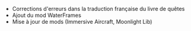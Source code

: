 - Corrections d'erreurs dans la traduction française du livre de quêtes
- Ajout du mod WaterFrames
- Mise à jour de mods (Immersive Aircraft, Moonlight Lib)